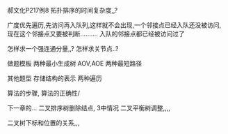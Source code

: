 郝文化P217例8
拓扑排序的时间复杂度,,?

广度优先遍历,先访问再入队列,这样就不会出现,一个邻接点已经入队还没被访问,现在这个邻接点又要被判断..........
入队的邻接点都已经被访问过了

怎样求一个强连通分量,,?
怎样求关节点..?

做题模板
两种最小生成树
AOV,AOE
两种最短路径

其他题型
存储结构的表示
两种遍历

算法的步骤,
算法的正确性/

下一章的...
二叉排序树删除结点,
3中情况
二叉平衡树调整,,,,

二叉树下标和位置的关系,,,